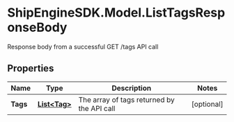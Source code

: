 # ShipEngineSDK.Model.ListTagsResponseBody
Response body from a successful GET /tags API call

## Properties

Name | Type | Description | Notes
------------ | ------------- | ------------- | -------------
**Tags** | [**List&lt;Tag&gt;**](Tag.md) | The array of tags returned by the API call | [optional] 

